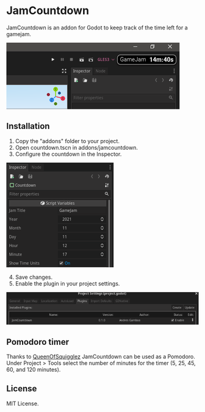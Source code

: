 # JamCountdown

JamCountdown is an addon for Godot to keep track of the time left for a gamejam.

![Alt text](screenshots/image3.png?raw=true "Title")

## Installation

1. Copy the "addons" folder to your project.
2. Open countdown.tscn in addons/jamcountdown.
3. Configure the countdown in the Inspector.

![Alt text](screenshots/image1.png?raw=true "Title")

4. Save changes.
5. Enable the plugin in your project settings.

![Alt text](screenshots/image2.png?raw=true "Title")

## Pomodoro timer
Thanks to [QueenOfSquigglez](https://github.com/QueenOfSquiggles) JamCountdown can be used as a Pomodoro.
Under Project > Tools select the number of minutes for the timer (5, 25, 45, 60, and 120 minutes).

## License

MIT License.
